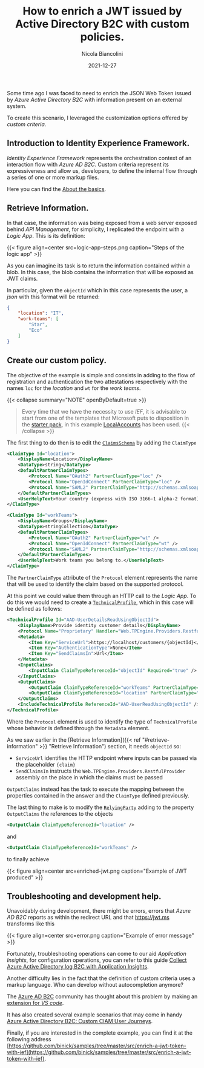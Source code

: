 ﻿---
title: How to enrich a JWT issued by Active Directory B2C with custom policies.
date: 2021-12-27
author: Nicola Biancolini
description: Adding claims to a JWT, a quick and practical solution.
series: 
  - Identity Experience Framework
keywords: 
  - identity experience framework
  - active directory b2c
  - custom policy
  - azure blob storage
tags: 
  - azure
  - active directory b2c
draft: true
aliases:
  - /posts/2021-12-27_enrich-a-jwt-token-with-ief
  - /posts/2021-12-25_enrich-a-jwt-token-with-ief
  - /posts/2021-12-27_enrich-a-jwt-token-with-ief
cover:
  image: cover.jpg
  alt: Post cover
  caption: Photo by [Yasin Yusuf](https://unsplash.com/@yasinyusuf?utm_source=unsplash&utm_medium=referral&utm_content=creditCopyText) on [Unsplash](https://unsplash.com/s/photos/identity?utm_source=unsplash&utm_medium=referral&utm_content=creditCopyText)
---

Some time ago I was faced to need to enrich the JSON Web Token issued by _Azure Active Directory B2C_ with information present on an external system.

To create this scenario, I leveraged the customization options offered by _custom criteria_.

## Introduction to Identity Experience Framework. 

_Identity Experience Framework_ represents the orchestration context of an interaction flow with _Azure AD B2C_. Custom criteria represent its expressiveness and allow us, developers, to define the internal flow through a series of one or more markup files.

Here you can find the [About the basics](https://docs.microsoft.com/azure/active-directory-b2c/custom-policy-overview#understanding-the-basics).

## Retrieve Information.

In that case, the information was being exposed from a web server exposed behind _API Management_, for simplicity, I replicated the endpoint with a _Logic App_. This is its definition:

{{< figure align=center src=logic-app-steps.png caption="Steps of the logic app" >}}

As you can imagine its task is to return the information contained within a blob. In this case, the blob contains the information that will be exposed as JWT claims.

In particular, given the `objectId` which in this case represents the user, a _json_ with this format will be returned:

``` json
{
    "location": "IT",
    "work-teams": [
        "Star",
        "Eco"
    ]
}
```

## Create our custom policy.

The objective of the example is simple and consists in adding to the flow of registration and authentication the two attestations respectively with the names `loc` for the _location_ and `wt` for the _work teams_.

{{< collapse summary="NOTE" openByDefault=true >}} 
> Every time that we have the necessity to use _IEF_, it is advisable to start from one of the templates that Microsoft puts to disposition in the [starter pack](https://github.com/Azure-Samples/active-directory-b2c-custom-policy-starterpack), in this example [LocalAccounts](https://github.com/Azure-Samples/active-directory-b2c-custom-policy-starterpack/tree/63d382ae6cd78d2995a88653c7b7ed55876a8296/LocalAccounts) has been used.
{{< /collapse >}} 

The first thing to do then is to edit the [`ClaimsSchema`](https://docs.microsoft.com/azure/active-directory-b2c/claimsschema) by adding the `ClaimType`

``` xml
<ClaimType Id="location">
    <DisplayName>Location</DisplayName>
    <DataType>string</DataType>
    <DefaultPartnerClaimTypes>
        <Protocol Name="OAuth2" PartnerClaimType="loc" />
        <Protocol Name="OpenIdConnect" PartnerClaimType="loc" />
        <Protocol Name="SAML2" PartnerClaimType="http://schemas.xmlsoap.org/ws/2005/05/identity/claims/location" />
    </DefaultPartnerClaimTypes>
    <UserHelpText>Your country (express with ISO 3166-1 alpha-2 format).</UserHelpText>
</ClaimType>
```

``` xml
<ClaimType Id="workTeams">
    <DisplayName>Groups</DisplayName>
    <DataType>stringCollection</DataType>
    <DefaultPartnerClaimTypes>
        <Protocol Name="OAuth2" PartnerClaimType="wt" />
        <Protocol Name="OpenIdConnect" PartnerClaimType="wt" />
        <Protocol Name="SAML2" PartnerClaimType="http://schemas.xmlsoap.org/ws/2005/05/identity/claims/workteams" />
    </DefaultPartnerClaimTypes>
    <UserHelpText>Work teams you belong to.</UserHelpText>
</ClaimType>
```

The `PartnerClaimType` attribute of the `Protocol` element represents the name that will be used to identify the claim based on the supported protocol.

At this point we could value them through an HTTP call to the _Logic App_. To do this we would need to create a [`TechnicalProfile`](https://docs.microsoft.com/azure/active-directory-b2c/restful-technical-profile), which in this case will be defined as follows:

``` xml
<TechnicalProfile Id="AAD-UserDetailsReadUsingObjectId">
    <DisplayName>Provide identity customer details</DisplayName>
    <Protocol Name="Proprietary" Handler="Web.TPEngine.Providers.RestfulProvider, Web.TPEngine, Version=1.0.0.0, Culture=neutral, PublicKeyToken=null" />
    <Metadata>
        <Item Key="ServiceUrl">https://localhost/customers/{objectId}</Item>
        <Item Key="AuthenticationType">None</Item>
        <Item Key="SendClaimsIn">Url</Item>
    </Metadata>
    <InputClaims>
        <InputClaim ClaimTypeReferenceId="objectId" Required="true" />
    </InputClaims>
    <OutputClaims>
        <OutputClaim ClaimTypeReferenceId="workTeams" PartnerClaimType="work-teams" />
        <OutputClaim ClaimTypeReferenceId="location" PartnerClaimType="location" />
    </OutputClaims>
    <IncludeTechnicalProfile ReferenceId="AAD-UserReadUsingObjectId" />
</TechnicalProfile>
```

Where the `Protocol` element is used to identify the type of `TechnicalProfile` whose behavior is defined through the `Metadata` element.

As we saw earlier in the [Retrieve Information]({{< ref "#retrieve-information" >}} "Retrieve Information") section, it needs `objectId` so:

- `ServiceUrl` identifies the HTTP endpoint where inputs can be passed via the placeholder `{claim}`
- `SendClaimsIn` instructs the `Web.TPEngine.Providers.RestfulProvider` assembly on the place in which the claims must be passed

`OutputClaims` instead has the task to execute the mapping between the properties contained in the answer and the `ClaimType` defined previously.

The last thing to make is to modify the [`RelyingParty`](https://docs.microsoft.com/azure/active-directory-b2c/relyingparty) adding to the property `OutputClaims` the references to the objects

``` xml
<OutputClaim ClaimTypeReferenceId="location" />
```

and

``` xml
<OutputClaim ClaimTypeReferenceId="workTeams" />
```

to finally achieve

{{< figure align=center src=enriched-jwt.png caption="Example of JWT produced" >}}

## Troubleshooting and development help.

Unavoidably during development, there might be errors, errors that _Azure AD B2C_ reports as within the redirect URL and that https://jwt.ms transforms like this

{{< figure align=center src=error.png caption="Example of error message" >}}

Fortunately, troubleshooting operations can come to our aid _Application Insights_, for configuration operations, you can refer to this guide [Collect Azure Active Directory log B2C with Application Insights](https://docs.microsoft.com/azure/active-directory-b2c/troubleshoot-with-application-insights?pivots=b2c-custom-policy#see-the-logs-in-vs-code-extension).

Another difficulty lies in the fact that the definition of custom criteria uses a markup language. Who can develop without autocompletion anymore?

The [Azure AD B2C](https://azure-ad-b2c.github.io/azureadb2ccommunity.io) community has thought about this problem by making an [extension for _VS code_](https://github.com/azure-ad-b2c/vscode-extension).

It has also created several example scenarios that may come in handy [Azure Active Directory B2C: Custom CIAM User Journeys](https://github.com/azure-ad-b2c/samples).

Finally, if you are interested in the complete example, you can find it at the following address [https://github.com/binick/samples/tree/master/src/enrich-a-jwt-token-with-ief](https://github.com/binick/samples/tree/master/src/enrich-a-jwt-token-with-ief).
